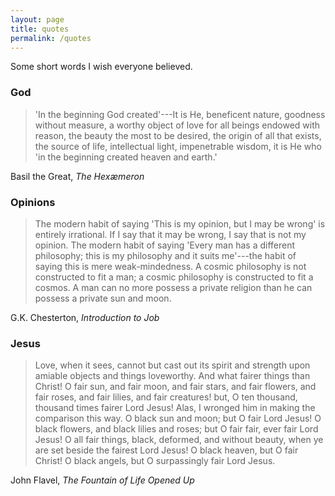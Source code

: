 ```yaml
---
layout: page
title: quotes
permalink: /quotes
---
```


Some short words I wish everyone believed.

### God

>'In the beginning God created'---It is He, beneficent nature, goodness without
>measure, a worthy object of love for all beings endowed with reason, the beauty
>the most to be desired, the origin of all that exists, the source of life,
>intellectual light, impenetrable wisdom, it is He who 'in the beginning created
>heaven and earth.'

Basil the Great, _The Hex&#230;meron_

### Opinions

>The modern habit of saying 'This is my opinion, but I may be wrong' is entirely irrational. If I
>say that it may be wrong, I say that is not my opinion. The modern habit of saying 'Every man has a
>different philosophy; this is my philosophy and it suits me'---the habit of saying this is mere
>weak-mindedness. A cosmic philosophy is not constructed to fit a man; a cosmic philosophy is
>constructed to fit a cosmos. A man can no more possess a private religion than he can possess a
>private sun and moon.

G.K. Chesterton, _Introduction to Job_

### Jesus
>Love, when it sees, cannot but cast out its spirit and strength upon amiable objects and things
>loveworthy. And what fairer things than Christ! O fair sun, and fair moon, and fair stars, and fair
>flowers, and fair roses, and fair lilies, and fair creatures! but, O ten thousand, thousand times
>fairer Lord Jesus! Alas, I wronged him in making the comparison this way. O black sun and moon; but
>O fair Lord Jesus! O black flowers, and black lilies and roses; but O fair fair, ever fair Lord
>Jesus! O all fair things, black, deformed, and without beauty, when ye are set beside the fairest
>Lord Jesus! O black heaven, but O fair Christ! O black angels, but O surpassingly fair Lord Jesus.

John Flavel, _The Fountain of Life Opened Up_
